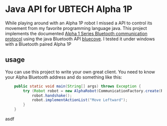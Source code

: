 # Java API for UBTECH Alpha 1P
While playing around with an Alpha 1P robot I missed a API to control its movement from my favorite programming language java. This project implements the documented [Alpha 1 Series Bluetooth communication protocol](https://ubtrobot.com/pages/alpha-robot-downloads) using the java Bluetooth API [bluecove](http://www.bluecove.org/). I tested it under windows with a Bluetooth paired Alpha 1P

## usage
You can use this project to write your own great client. You need to know your Alpha Bluetooth address and do something like this:
```java
    public static void main(String[] args) throws Exception {
        try (Robot robot = new AlphaRobot(CommunicationFactory.create(ROBOT_ID))) {
            robot.handshake();
            robot.implementActionList("Move Leftward");
        }
    }
```
asdf
